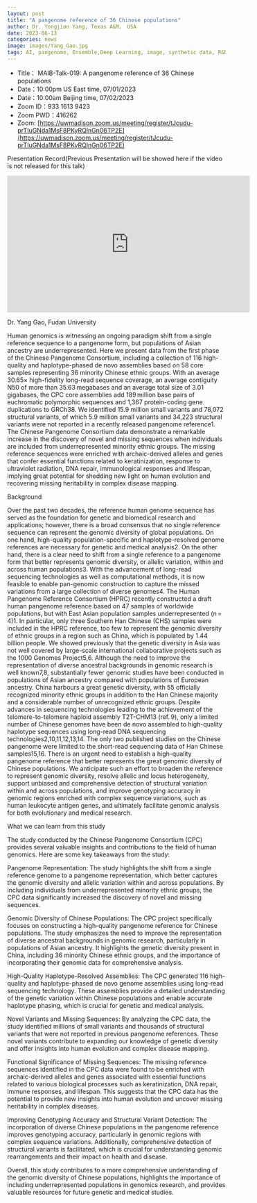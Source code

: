 ```yaml
---
layout: post
title: "A pangenome reference of 36 Chinese populations"
author: Dr. Yongjian Yang, Texas A&M， USA
date: 2023-06-13
categories: news
image: images/Yang_Gao.jpg
tags: AI, pangenome, Ensemble,Deep Learning, image, synthetic data, R&D, pharmaceutical, biomedicine, Long-tailed learning, Deep Learning,single-cell
---
```


- Title： MAIB-Talk-019: A pangenome reference of 36 Chinese populations
- Date：10:00pm US East time, 07/01/2023
- Date：10:00am Beijing time, 07/02/2023
- Zoom  ID：933 1613 9423
- Zoom PWD：416262
- Zoom: [https://uwmadison.zoom.us/meeting/register/tJcudu-prTIuGNda1MsF8PKyRQlnGn06TP2E](https://uwmadison.zoom.us/meeting/register/tJcudu-prTIuGNda1MsF8PKyRQlnGn06TP2E)

Presentation Record(Previous Presentation will be showed here if the video is not released for this talk)

<p align="center">
<iframe width="560" height="315" src="https://www.youtube.com/embed/YC1GhRFNs8U" title="YouTube video player" frameborder="0" allow="accelerometer; autoplay; clipboard-write; encrypted-media; gyroscope; picture-in-picture" allowfullscreen></iframe>
</p>

Dr. Yang Gao, Fudan University

Human genomics is witnessing an ongoing paradigm shift from a single reference sequence to a pangenome form, but populations of Asian ancestry are underrepresented. Here we present data from the first phase of the Chinese Pangenome Consortium, including a collection of 116 high-quality and haplotype-phased de novo assemblies based on 58 core samples representing 36 minority Chinese ethnic groups. With an average 30.65× high-fidelity long-read sequence coverage, an average contiguity N50 of more than 35.63 megabases and an average total size of 3.01 gigabases, the CPC core assemblies add 189 million base pairs of euchromatic polymorphic sequences and 1,367 protein-coding gene duplications to GRCh38. We identified 15.9 million small variants and 78,072 structural variants, of which 5.9 million small variants and 34,223 structural variants were not reported in a recently released pangenome reference1. The Chinese Pangenome Consortium data demonstrate a remarkable increase in the discovery of novel and missing sequences when individuals are included from underrepresented minority ethnic groups. The missing reference sequences were enriched with archaic-derived alleles and genes that confer essential functions related to keratinization, response to ultraviolet radiation, DNA repair, immunological responses and lifespan, implying great potential for shedding new light on human evolution and recovering missing heritability in complex disease mapping.

Background

Over the past two decades, the reference human genome sequence has served as the foundation for genetic and biomedical research and applications; however, there is a broad consensus that no single reference sequence can represent the genomic diversity of global populations. On one hand, high-quality population-specific and haplotype-resolved genome references are necessary for genetic and medical analysis2. On the other hand, there is a clear need to shift from a single reference to a pangenome form that better represents genomic diversity, or allelic variation, within and across human populations3. With the advancement of long-read sequencing technologies as well as computational methods, it is now feasible to enable pan-genomic construction to capture the missed variations from a large collection of diverse genomes4. The Human Pangenome Reference Consortium (HPRC) recently constructed a draft human pangenome reference based on 47 samples of worldwide populations, but with East Asian population samples underrepresented (n = 4)1. In particular, only three Southern Han Chinese (CHS) samples were included in the HPRC reference, too few to represent the genomic diversity of ethnic groups in a region such as China, which is populated by 1.44 billion people. We showed previously that the genetic diversity in Asia was not well covered by large-scale international collaborative projects such as the 1000 Genomes Project5,6. Although the need to improve the representation of diverse ancestral backgrounds in genomic research is well known7,8, substantially fewer genomic studies have been conducted in populations of Asian ancestry compared with populations of European ancestry. China harbours a great genetic diversity, with 55 officially recognized minority ethnic groups in addition to the Han Chinese majority and a considerable number of unrecognized ethnic groups. Despite advances in sequencing technologies leading to the achievement of the telomere-to-telomere haploid assembly T2T-CHM13 (ref. 9), only a limited number of Chinese genomes have been de novo assembled to high-quality haplotype sequences using long-read DNA sequencing technologies2,10,11,12,13,14. The only two published studies on the Chinese pangenome were limited to the short-read sequencing data of Han Chinese samples15,16. There is an urgent need to establish a high-quality pangenome reference that better represents the great genomic diversity of Chinese populations. We anticipate such an effort to broaden the reference to represent genomic diversity, resolve allelic and locus heterogeneity, support unbiased and comprehensive detection of structural variation within and across populations, and improve genotyping accuracy in genomic regions enriched with complex sequence variations, such as human leukocyte antigen genes, and ultimately facilitate genomic analysis for both evolutionary and medical research.

What we can learn from this study


The study conducted by the Chinese Pangenome Consortium (CPC) provides several valuable insights and contributions to the field of human genomics. Here are some key takeaways from the study:

Pangenome Representation: The study highlights the shift from a single reference genome to a pangenome representation, which better captures the genomic diversity and allelic variation within and across populations. By including individuals from underrepresented minority ethnic groups, the CPC data significantly increased the discovery of novel and missing sequences.

Genomic Diversity of Chinese Populations: The CPC project specifically focuses on constructing a high-quality pangenome reference for Chinese populations. The study emphasizes the need to improve the representation of diverse ancestral backgrounds in genomic research, particularly in populations of Asian ancestry. It highlights the genetic diversity present in China, including 36 minority Chinese ethnic groups, and the importance of incorporating their genomic data for comprehensive analysis.

High-Quality Haplotype-Resolved Assemblies: The CPC generated 116 high-quality and haplotype-phased de novo genome assemblies using long-read sequencing technology. These assemblies provide a detailed understanding of the genetic variation within Chinese populations and enable accurate haplotype phasing, which is crucial for genetic and medical analysis.

Novel Variants and Missing Sequences: By analyzing the CPC data, the study identified millions of small variants and thousands of structural variants that were not reported in previous pangenome references. These novel variants contribute to expanding our knowledge of genetic diversity and offer insights into human evolution and complex disease mapping.

Functional Significance of Missing Sequences: The missing reference sequences identified in the CPC data were found to be enriched with archaic-derived alleles and genes associated with essential functions related to various biological processes such as keratinization, DNA repair, immune responses, and lifespan. This suggests that the CPC data has the potential to provide new insights into human evolution and uncover missing heritability in complex diseases.

Improving Genotyping Accuracy and Structural Variant Detection: The incorporation of diverse Chinese populations in the pangenome reference improves genotyping accuracy, particularly in genomic regions with complex sequence variations. Additionally, comprehensive detection of structural variants is facilitated, which is crucial for understanding genomic rearrangements and their impact on health and disease.

Overall, this study contributes to a more comprehensive understanding of the genomic diversity of Chinese populations, highlights the importance of including underrepresented populations in genomics research, and provides valuable resources for future genetic and medical studies.